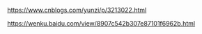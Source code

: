 https://www.cnblogs.com/yunzi/p/3213022.html

https://wenku.baidu.com/view/8907c542b307e87101f6962b.html


